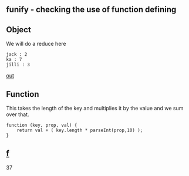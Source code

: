 funify - checking the use of function defining
---
## Object

We will do a reduce here

    jack : 2
    ka : 7
    jilli : 3

[out](# "save: | objectify | .forin _'f', n(0), t() ")

## Function

This takes the length of the key and multiplies it by the value and we sum
over that. 
   
    function (key, prop, val) {
        return val + ( key.length * parseInt(prop,10) );
    }

[f](# "store: | funify ")
---
37
